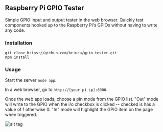 ## Raspberry Pi GPIO Tester

Simple GPIO input and output tester in the web browser. Quickly test components hooked up to the Raspberry Pi's GPIOs without having to write any code.

### Installation

```
git clone https://github.com/bciuca/gpio-tester.git
npm install
```

### Usage

Start the server `node app`. 

In a web browser, go to `http://[your pi ip]:8080`. 

Once the web app loads, choose a pin mode from the GPIO list. "Out" mode will write to the GPIO when the i/o checkbox is clicked -- checked is has a value of 1 otherwise 0. "In" mode will highlight the GPIO item on the page when triggered.

![alt tag](https://github.com/bciuca/gpio-tester/public/img/webapp.png)
